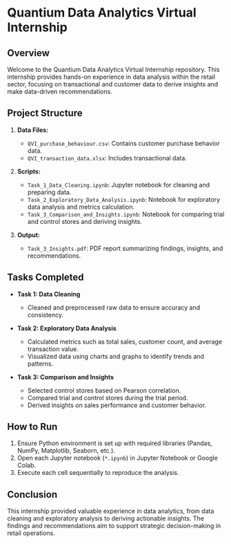 # Quantium Data Analytics Virtual Internship

## Overview
Welcome to the Quantium Data Analytics Virtual Internship repository. This internship provides hands-on experience in data analysis within the retail sector, focusing on transactional and customer data to derive insights and make data-driven recommendations.


## Project Structure  
1. **Data Files:**
   - `QVI_purchase_behaviour.csv`: Contains customer purchase behavior data.
   - `QVI_transaction_data.xlsx`: Includes transactional data.  
   
2. **Scripts:**
   - `Task_1_Data_Cleaning.ipynb`: Jupyter notebook for cleaning and preparing data.
   - `Task_2_Exploratory_Data_Analysis.ipynb`: Notebook for exploratory data analysis and metrics calculation.
   - `Task_3_Comparison_and_Insights.ipynb`: Notebook for comparing trial and control stores and deriving insights.

3. **Output:**
   - `Task_3_Insights.pdf`: PDF report summarizing findings, insights, and recommendations.

## Tasks Completed
- **Task 1: Data Cleaning**
  - Cleaned and preprocessed raw data to ensure accuracy and consistency.
  
- **Task 2: Exploratory Data Analysis**
  - Calculated metrics such as total sales, customer count, and average transaction value.
  - Visualized data using charts and graphs to identify trends and patterns.

- **Task 3: Comparison and Insights**
  - Selected control stores based on Pearson correlation.
  - Compared trial and control stores during the trial period.
  - Derived insights on sales performance and customer behavior.

## How to Run
1. Ensure Python environment is set up with required libraries (Pandas, NumPy, Matplotlib, Seaborn, etc.).
2. Open each Jupyter notebook (`*.ipynb`) in Jupyter Notebook or Google Colab.
3. Execute each cell sequentially to reproduce the analysis.

## Conclusion
This internship provided valuable experience in data analytics, from data cleaning and exploratory analysis to deriving actionable insights. The findings and recommendations aim to support strategic decision-making in retail operations.
